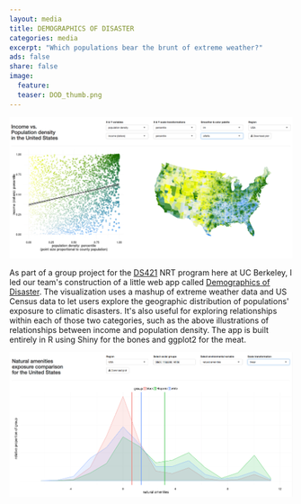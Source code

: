 ```yaml
---
layout: media
title: DEMOGRAPHICS OF DISASTER
categories: media
excerpt: "Which populations bear the brunt of extreme weather?"
ads: false
share: false
image:
  feature:
  teaser: DOD_thumb.png
---
```


[![DOD](/images/DOD1.png)](https://matthewkling.shinyapps.io/demographics_of_disaster/)

As part of a group project for the [DS421](http://ds421.berkeley.edu) NRT program here at UC Berkeley, I led our team's construction of a little web app called [Demographics of Disaster](https://matthewkling.shinyapps.io/demographics_of_disaster/). The visualization uses a mashup of extreme weather data and US Census data to let users explore the geographic distribution of populations' exposure to climatic disasters. It's also useful for exploring relationships within each of those two categories, such as the above illustrations of relationships between income and population density. The app is built entirely in R using Shiny for the bones and ggplot2 for the meat.

[![DOD](/images/DOD2.png)](https://matthewkling.shinyapps.io/demographics_of_disaster/)
